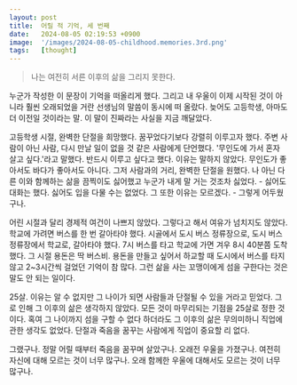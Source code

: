 ```yaml
---
layout: post
title:  어릴 적 기억, 세 번째
date:   2024-08-05 02:19:53 +0900
image:  '/images/2024-08-05-childhood.memories.3rd.png'
tags:   [thought]
---
```


> 나는 여전히 서른 이후의 삶을 그리지 못한다.

누군가 작성한 이 문장이 기억을 떠올리게 했다. 그리고 내 우울이 이제 시작된 것이 아니라 훨씬 오래되었을 거란 선생님의 말씀이 동시에 떠 올랐다. 늦어도 고등학생, 아마도 더 이전일 것이라는 말. 이 말이 진짜라는 사실을 지금 깨달았다.

고등학생 시절, 완벽한 단절을 희망했다. 꿈꾸었다기보다 강렬히 이루고자 했다. 주변 사람이 아닌 사람, 다시 만날 일이 없을 것 같은 사람에게 단언했다. '무인도에 가서 혼자 살고 싶다.'라고 말했다. 반드시 이루고 싶다고 했다. 이유는 말하지 않았다. 무인도가 좋아서도 바다가 좋아서도 아니다. 그저 사람과의 거리, 완벽한 단절을 원했다. 나 아닌 다른 이와 함께하는 삶을 끔찍이도 싫어했고 누군가 내게 말 거는 것조차 싫었다. - 싫어도 대화는 했다. 싫어도 입을 다물 수는 없었다. 그 또한 이유는 모르겠다. - 그렇게 어두웠구나.

어린 시절과 달리 경제적 여건이 나쁘지 않았다. 그렇다고 해서 여유가 넘치지도 않았다. 학교에 가려면 버스를 한 번 갈아타야 했다. 시골에서 도시 버스 정류장으로, 도시 버스 정류장에서 학교로, 갈아타야 했다. 7시 버스를 타고 학교에 가면 겨우 8시 40분쯤 도착했다. 그 시절 용돈은 딱 버스비. 용돈을 만들고 싶어서 하교할 때 도시에서 버스를 타지 않고 2~3시간씩 걸었던 기억이 참 많다. 그런 삶을 사는 꼬맹이에게 섬을 구한다는 것은 말도 안 되는 일이다.

25살. 이유는 알 수 없지만 그 나이가 되면 사람들과 단절될 수 있을 거라고 믿었다. 그로 인해 그 이후의 삶은 생각하지 않았다. 모든 것이 마무리되는 기점을 25살로 정한 것이다. 혹여 그 나이까지 섬을 구할 수 없다 하더라도 그 이후의 삶은 무의미하니 직업에 관한 생각도 없었다. 단절과 죽음을 꿈꾸는 사람에게 직업이 중요할 리 없다.

그랬구나. 정말 어릴 때부터 죽음을 꿈꾸며 살았구나. 오래전 우울을 가졌구나. 여전히 자신에 대해 모르는 것이 너무 많구나. 오래 함께한 우울에 대해서도 모르는 것이 너무 많구나.